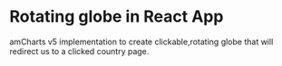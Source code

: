 # Rotating globe in React App

amCharts v5 implementation to create clickable,rotating globe that will redirect us to a clicked country page.
